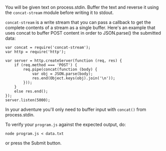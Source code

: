 You will be given text on process.stdin. Buffer the text and reverse it using
the `concat-stream` module before writing it to stdout.

`concat-stream` is a write stream that you can pass a callback to get the
complete contents of a stream as a single buffer. Here's an example that uses
concat to buffer POST content in order to JSON.parse() the submitted data:

    var concat = require('concat-stream');
    var http = require('http');
    
    var server = http.createServer(function (req, res) {
        if (req.method === 'POST') {
            req.pipe(concat(function (body) {
                var obj = JSON.parse(body);
                res.end(Object.keys(obj).join('\n'));
            }));
        }
        else res.end();
    });
    server.listen(5000);

In your adventure you'll only need to buffer input with `concat()` from
process.stdin.

To verify your `program.js` against the expected output, do:

`node program.js < data.txt`

or press the Submit button.
